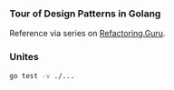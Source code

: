 ### Tour of Design Patterns in Golang

Reference via series on [Refactoring.Guru](https://refactoring.guru/design-patterns).

### Unites

```bash
go test -v ./...
```